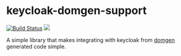 # keycloak-domgen-support

[![Build Status](https://api.travis-ci.com/realityforge/keycloak-domgen-support.svg?branch=master)](http://travis-ci.org/realityforge/keycloak-domgen-support)
[<img src="https://img.shields.io/maven-central/v/org.realityforge.keycloak.domgen/keycloak-domgen-support.svg?label=latest%20release"/>](http://search.maven.org/#search%7Cga%7C1%7Cg%3A%22org.realityforge.keycloak.domgen%22%20a%3A%22keycloak-domgen-support%22)

A simple library that makes integrating with keycloak from [domgen](https://github.com/realityforge/domgen) generated code simple.
